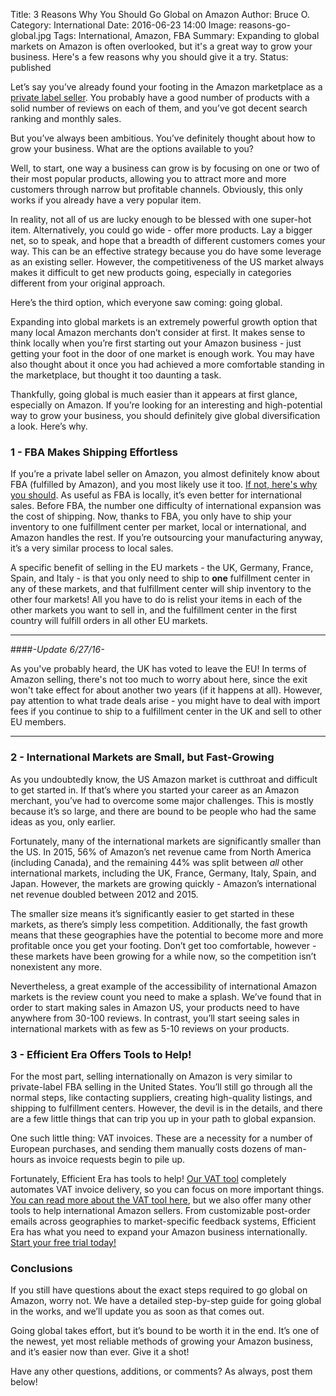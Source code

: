 Title: 3 Reasons Why You Should Go Global on Amazon
Author: Bruce O.
Category: International
Date: 2016-06-23 14:00
Image: reasons-go-global.jpg
Tags: International, Amazon, FBA
Summary: Expanding to global markets on Amazon is often overlooked, but it's a great way to grow your business. Here's a few reasons why you should give it a try.
Status: published

Let’s say you’ve already found your footing in the Amazon marketplace as a [private label seller](https://efficientera.com/blog/2015/08/5-reasons-you-should-be-a-private-label.html). You probably have a good number of products with a solid number of reviews on each of them, and you’ve got decent search ranking and monthly sales.

But you’ve always been ambitious. You’ve definitely thought about how to grow your business. What are the options available to you?

Well, to start, one way a business can grow is by focusing on one or two of their most popular products, allowing you to attract more and more customers through narrow but profitable channels. Obviously, this only works if you already have a very popular item. 

In reality, not all of us are lucky enough to be blessed with one super-hot item. Alternatively, you could go wide - offer more products. Lay a bigger net, so to speak, and hope that a breadth of different customers comes your way. This can be an effective strategy because you do have some leverage as an existing seller. However, the competitiveness of the US market always makes it difficult to get new products going, especially in categories different from your original approach. 

Here’s the third option, which everyone saw coming: going global.

Expanding into global markets is an extremely powerful growth option that many local Amazon merchants don’t consider at first. It makes sense to think locally when you’re first starting out your Amazon business - just getting your foot in the door of one market is enough work. You may have also thought about it once you had achieved a more comfortable standing in the marketplace, but thought it too daunting a task. 

Thankfully, going global is much easier than it appears at first glance, especially on Amazon. If you’re looking for an interesting and high-potential way to grow your business, you should definitely give global diversification a look. Here’s why.

### 1 - FBA Makes Shipping Effortless

If you’re a private label seller on Amazon, you almost definitely know about FBA (fulfilled by Amazon), and you most likely use it too. [If not, here's why you should](https://efficientera.com/blog/2016/07/why-you-should-be-using-fulfillment-by-amazon-fba.html). As useful as FBA is locally, it’s even better for international sales. Before FBA, the number one difficulty of international expansion was the cost of shipping. Now, thanks to FBA, you only have to ship your inventory to one fulfillment center per market, local or international, and Amazon handles the rest. If you’re outsourcing your manufacturing anyway, it’s a very similar process to local sales. 

A specific benefit of selling in the EU markets - the UK, Germany, France, Spain, and Italy - is that you only need to ship to **one** fulfillment center in any of these markets, and that fulfillment center will ship inventory to the other four markets! All you have to do is relist your items in each of the other markets you want to sell in, and the fulfillment center in the first country will fulfill orders in all other EU markets.

---

####*-Update 6/27/16-*

As you've probably heard, the UK has voted to leave the EU! In terms of Amazon selling, there's not too much to worry about here, since the exit won't take effect for about another two years (if it happens at all). However, pay attention to what trade deals arise - you might have to deal with import fees if you continue to ship to a fulfillment center in the UK and sell to other EU members.

--- 

### 2 - International Markets are Small, but Fast-Growing

As you undoubtedly know, the US Amazon market is cutthroat and difficult to get started in. If that’s where you started your career as an Amazon merchant, you’ve had to overcome some major challenges. This is mostly because it’s so large, and there are bound to be people who had the same ideas as you, only earlier. 

Fortunately, many of the international markets are significantly smaller than the US. In 2015, 56% of Amazon’s net revenue came from North America (including Canada), and the remaining 44% was split between *all* other international markets, including the UK, France, Germany, Italy, Spain, and Japan. However, the markets are growing quickly - Amazon’s international net revenue doubled between 2012 and 2015.

The smaller size means it’s significantly easier to get started in these markets, as there’s simply less competition. Additionally, the fast growth means that these geographies have the potential to become more and more profitable once you get your footing. Don’t get too comfortable, however - these markets have been growing for a while now, so the competition isn’t nonexistent any more.

Nevertheless, a great example of the accessibility of international Amazon markets is the review count you need to make a splash. We’ve found that in order to start making sales in Amazon US, your products need to have anywhere from 30-100 reviews. In contrast, you’ll start seeing sales in international markets with as few as 5-10 reviews on your products. 

### 3 - Efficient Era Offers Tools to Help!

For the most part, selling internationally on Amazon is very similar to private-label FBA selling in the United States. You’ll still go through all the normal steps, like contacting suppliers, creating high-quality listings, and shipping to fulfillment centers. However, the devil is in the details, and there are a few little things that can trip you up in your path to global expansion.

One such little thing: VAT invoices. These are a necessity for a number of European purchases, and sending them manually costs dozens of man-hours as invoice requests begin to pile up. 

Fortunately, Efficient Era has tools to help!  [Our VAT tool](https://app.efficientera.com/en/vat/tool/) completely automates VAT invoice delivery, so you can focus on more important things. [You can read more about the VAT tool here](https://efficientera.com/blog/2016/03/automating-your-vat-invoices-for-amazon-eu.html), but we also offer many other tools to help international Amazon sellers. From customizable post-order emails across geographies to market-specific feedback systems, Efficient Era has what you need to expand your Amazon business internationally. [Start your free trial today!](https://app.efficientera.com/register/?)


### Conclusions

If you still have questions about the exact steps required to go global on Amazon, worry not. We have a detailed step-by-step guide for going global in the works, and we’ll update you as soon as that comes out. 

Going global takes effort, but it’s bound to be worth it in the end. It’s one of the newest, yet most reliable methods of growing your Amazon business, and it’s easier now than ever. Give it a shot!

Have any other questions, additions, or comments? As always, post them below!
